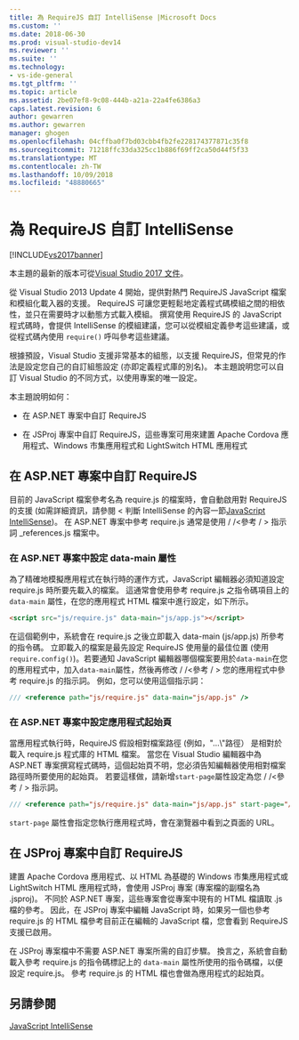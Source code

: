 ```yaml
---
title: 為 RequireJS 自訂 IntelliSense |Microsoft Docs
ms.custom: ''
ms.date: 2018-06-30
ms.prod: visual-studio-dev14
ms.reviewer: ''
ms.suite: ''
ms.technology:
- vs-ide-general
ms.tgt_pltfrm: ''
ms.topic: article
ms.assetid: 2be07ef8-9c08-444b-a21a-22a4fe6386a3
caps.latest.revision: 6
author: gewarren
ms.author: gewarren
manager: ghogen
ms.openlocfilehash: 04cffba0f7bd03cbb4fb2fe228174377871c35f8
ms.sourcegitcommit: 71218ffc33da325cc1b886f69ff2ca50d44f5f33
ms.translationtype: MT
ms.contentlocale: zh-TW
ms.lasthandoff: 10/09/2018
ms.locfileid: "48880665"
---
```

# <a name="customizing-intellisense-for-requirejs"></a>為 RequireJS 自訂 IntelliSense
[!INCLUDE[vs2017banner](../includes/vs2017banner.md)]

本主題的最新的版本可從[Visual Studio 2017 文件](/visualstudio/)。  
  
從 Visual Studio 2013 Update 4 開始，提供對熱門 RequireJS JavaScript 檔案和模組化載入器的支援。 RequireJS 可讓您更輕鬆地定義程式碼模組之間的相依性，並只在需要時才以動態方式載入模組。 撰寫使用 RequireJS 的 JavaScript 程式碼時，會提供 IntelliSense 的模組建議，您可以從模組定義參考這些建議，或從程式碼內使用 `require()` 呼叫參考這些建議。  
  
 根據預設，Visual Studio 支援非常基本的組態，以支援 RequireJS，但常見的作法是設定您自己的自訂組態設定 (亦即定義程式庫的別名)。 本主題說明您可以自訂 Visual Studio 的不同方式，以使用專案的唯一設定。  
  
 本主題說明如何：  
  
-   在 ASP.NET 專案中自訂 RequireJS  
  
-   在 JSProj 專案中自訂 RequireJS，這些專案可用來建置 Apache Cordova 應用程式、Windows 市集應用程式和 LightSwitch HTML 應用程式  
  
## <a name="customize-requirejs-in-aspnet-projects"></a>在 ASP.NET 專案中自訂 RequireJS  
 目前的 JavaScript 檔案參考名為 require.js 的檔案時，會自動啟用對 RequireJS 的支援 (如需詳細資訊，請參閱 < 判斷 IntelliSense 的內容一節[JavaScript IntelliSense](../ide/javascript-intellisense.md))。 在 ASP.NET 專案中參考 require.js 通常是使用 / /\<參考 / > 指示詞 _references.js 檔案中。  
  
### <a name="configure-the-data-main-attribute-in-an-aspnet-project"></a>在 ASP.NET 專案中設定 data-main 屬性  
 為了精確地模擬應用程式在執行時的運作方式，JavaScript 編輯器必須知道設定 require.js 時所要先載入的檔案。 這通常會使用參考 require.js 之指令碼項目上的 `data-main` 屬性，在您的應用程式 HTML 檔案中進行設定，如下所示。  
  
```html  
<script src="js/require.js" data-main="js/app.js"></script>  
```  
  
 在這個範例中，系統會在 require.js 之後立即載入 data-main (js/app.js) 所參考的指令碼。 立即載入的檔案是最先設定 RequireJS 使用量的最佳位置 (使用`require.config()`)。若要通知 JavaScript 編輯器哪個檔案要用於`data-main`在您的應用程式中，加入`data-main`屬性，然後再修改 / /\<參考 / > 您的應用程式中參考 require.js 的指示詞。 例如，您可以使用這個指示詞：  
  
```javascript  
/// <reference path="js/require.js" data-main="js/app.js" />  
```  
  
### <a name="configure-the-application-start-page-in-an-aspnet-project"></a>在 ASP.NET 專案中設定應用程式起始頁  
 當應用程式執行時，RequireJS 假設相對檔案路徑 (例如，"...\\"路徑） 是相對於載入 require.js 程式庫的 HTML 檔案。 當您在 Visual Studio 編輯器中為 ASP.NET 專案撰寫程式碼時，這個起始頁不明，您必須告知編輯器使用相對檔案路徑時所要使用的起始頁。 若要這樣做，請新增`start-page`屬性設定為您 / /\<參考 / > 指示詞。  
  
```javascript  
/// <reference path="js/require.js" data-main="js/app.js" start-page="/app/index.html" />  
```  
  
 `start-page` 屬性會指定您執行應用程式時，會在瀏覽器中看到之頁面的 URL。  
  
## <a name="customize-requirejs-in-jsproj-projects"></a>在 JSProj 專案中自訂 RequireJS  
 建置 Apache Cordova 應用程式、以 HTML 為基礎的 Windows 市集應用程式或 LightSwitch HTML 應用程式時，會使用 JSProj 專案 (專案檔的副檔名為 .jsproj)。 不同於 ASP.NET 專案，這些專案會從專案中現有的 HTML 檔讀取 .js 檔的參考。 因此，在 JSProj 專案中編輯 JavaScript 時，如果另一個也參考 require.js 的 HTML 檔參考目前正在編輯的 JavaScript 檔，您會看到 RequireJS 支援已啟用。  
  
 在 JSProj 專案檔中不需要 ASP.NET 專案所需的自訂步驟。 換言之，系統會自動載入參考 require.js 的指令碼標記上的 `data-main` 屬性所使用的指令碼檔，以便設定 require.js。 參考 require.js 的 HTML 檔也會做為應用程式的起始頁。  
  
## <a name="see-also"></a>另請參閱  
 [JavaScript IntelliSense](../ide/javascript-intellisense.md)



